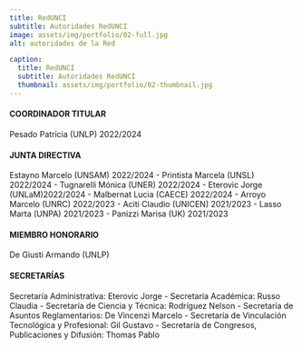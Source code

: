 ```yaml
---
title: RedUNCI
subtitle: Autoridades RedUNCI
image: assets/img/portfolio/02-full.jpg
alt: autoridades de la Red

caption:
  title: RedUNCI
  subtitle: Autoridades RedUNCI
  thumbnail: assets/img/portfolio/02-thumbnail.jpg
---
```

#### COORDINADOR TITULAR
Pesado Patricia (UNLP) 2022/2024
#### JUNTA DIRECTIVA

Estayno Marcelo (UNSAM) 2022/2024 - 
Printista Marcela (UNSL) 2022/2024 - 
Tugnarelli Mónica (UNER) 2022/2024 - 
Eterovic Jorge (UNLaM)2022/2024 - 
Malbernat Lucia (CAECE) 2022/2024 - 
Arroyo Marcelo (UNRC) 2022/2023 - 
Aciti Claudio (UNICEN) 2021/2023 - 
Lasso Marta (UNPA) 2021/2023 - 
Panizzi Marisa (UK) 2021/2023 

#### MIEMBRO HONORARIO

De Giusti Armando (UNLP)

#### SECRETARÍAS

Secretaría Administrativa: Eterovic Jorge -
Secretaría Académica: Russo Claudia - 
Secretaría de Ciencia y Técnica: Rodríguez Nelson - 
Secretaría de Asuntos Reglamentarios: De Vincenzi Marcelo - 
Secretaría de Vinculación Tecnológica y Profesional: Gil Gustavo -
Secretaría de Congresos, Publicaciones y Difusión: Thomas Pablo 

